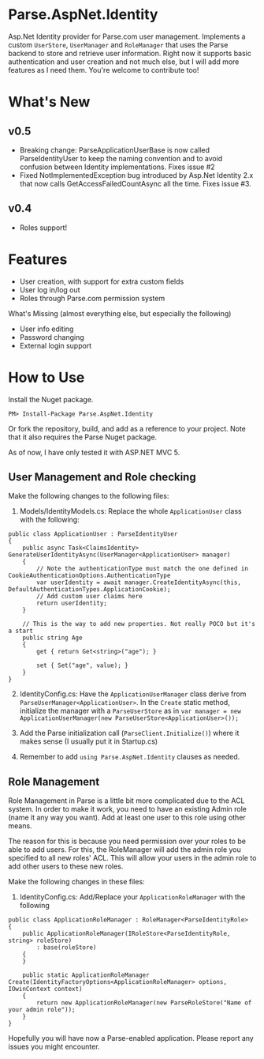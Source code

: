 Parse.AspNet.Identity
=====================

Asp.Net Identity provider for Parse.com user management. Implements a custom `UserStore`, `UserManager` and `RoleManager` that uses the Parse backend to store and retrieve user information. Right now it supports basic authentication and user creation and not much else, but I will add more features as I need them. You're welcome to contribute too!

# What's New
## v0.5
- Breaking change: ParseApplicationUserBase is now called ParseIdentityUser to keep the naming convention and to avoid confusion between Identity implementations. Fixes issue #2
- Fixed NotImplementedException bug introduced by Asp.Net Identity 2.x that now calls GetAccessFailedCountAsync all the time. Fixes issue #3.

## v0.4
- Roles support!

# Features
 - User creation, with support for extra custom fields
 - User log in/log out
 - Roles through Parse.com permission system
 
What's Missing (almost everything else, but especially the following)
- User info editing
- Password changing
- External login support

# How to Use

Install the Nuget package.

```
PM> Install-Package Parse.AspNet.Identity 
```

Or fork the repository, build, and add as a reference to your project. Note that it also requires the Parse Nuget package.

As of now, I have only tested it with ASP.NET MVC 5. 

## User Management and Role checking
Make the following changes to the following files:

1. Models/IdentityModels.cs: Replace the whole `ApplicationUser` class with the following:
```
public class ApplicationUser : ParseIdentityUser
{
    public async Task<ClaimsIdentity> GenerateUserIdentityAsync(UserManager<ApplicationUser> manager)
    {
        // Note the authenticationType must match the one defined in CookieAuthenticationOptions.AuthenticationType
        var userIdentity = await manager.CreateIdentityAsync(this, DefaultAuthenticationTypes.ApplicationCookie);
        // Add custom user claims here
        return userIdentity;
    }

    // This is the way to add new properties. Not really POCO but it's a start
    public string Age
    {
        get { return Get<string>("age"); }

        set { Set("age", value); }
    }
}
```

2. IdentityConfig.cs: Have the `ApplicationUserManager` class derive from `ParseUserManager<ApplicationUser>`. In the `Create` static method, initialize the manager with a `ParseUserStore` as in `var manager = new ApplicationUserManager(new ParseUserStore<ApplicationUser>());`

3. Add the Parse initialization call (`ParseClient.Initialize()`) where it makes sense (I usually put it in Startup.cs)

4. Remember to add `using Parse.AspNet.Identity` clauses as needed.

## Role Management
Role Management in Parse is a little bit more complicated due to the ACL system. In order to make it work, you need to have an existing Admin role (name it any way you want). Add at least one user to this role using other means.

The reason for this is because you need permission over your roles to be able to add users. For this, the RoleManager will add the admin role you specified to all new roles' ACL. This will allow your users in the admin role to add other users to these new roles.

Make the following changes in these files:

1. IdentityConfig.cs: Add/Replace your `ApplicationRoleManager` with the following
```
public class ApplicationRoleManager : RoleManager<ParseIdentityRole>
{
    public ApplicationRoleManager(IRoleStore<ParseIdentityRole, string> roleStore)
        : base(roleStore)
    {
    }

    public static ApplicationRoleManager Create(IdentityFactoryOptions<ApplicationRoleManager> options, IOwinContext context)
    {
        return new ApplicationRoleManager(new ParseRoleStore("Name of your admin role"));
    }
}

```

Hopefully you will have now a Parse-enabled application. Please report any issues you might encounter.
